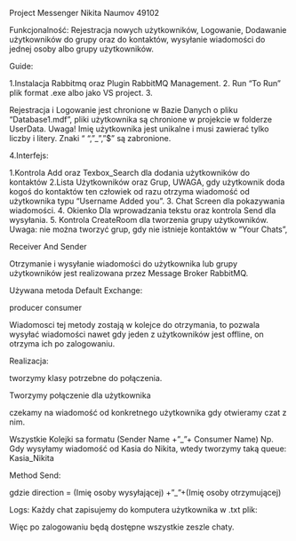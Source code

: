 Project Messenger
Nikita Naumov 49102


Funkcjonalność:
Rejestracja nowych użytkowników, Logowanie, Dodawanie użytkowników do grupy oraz do kontaktów, wysyłanie wiadomości do jednej osoby albo grupy użytkowników.

Guide:

1.Instalacja Rabbitmq oraz Plugin RabbitMQ Management.
2. Run “To Run” plik format .exe albo jako VS project.
3.
 
Rejestracja i Logowanie jest chronione w Bazie Danych o pliku  “Database1.mdf”, pliki użytkownika są chronione w projekcie w folderze UserData.
Uwaga! Imię użytkownika jest unikalne i musi zawierać tylko liczby i litery.
Znaki “ “,”_”,”$” są zabronione.

4.Interfejs:
 
1.Kontrola Add oraz Texbox_Search dla dodania użytkowników do kontaktów
2.Lista Użytkowników oraz Grup, UWAGA, gdy użytkownik doda kogoś do kontaktów ten człowiek od razu otrzyma wiadomość od użytkownika typu 
“Username Added you”.
3. Chat Screen dla pokazywania wiadomości.
4. Okienko Dla wprowadzania tekstu oraz kontrola Send dla wysyłania.
5. Kontrola CreateRoom dla tworzenia grupy użytkowników.
Uwaga: nie można tworzyć grup, gdy nie istnieje kontaktów w “Your Chats”,







Receiver And Sender

Otrzymanie i wysyłanie wiadomości do użytkownika lub grupy użytkowników jest realizowana przez Message Broker RabbitMQ.

Używana metoda Default Exchange:
 
producer						consumer

Wiadomosci tej metody zostają w kolejce do otrzymania, to pozwala wysyłać wiadomości nawet gdy jeden z użytkowników jest offline, on otrzyma ich po zalogowaniu.

Realizacja:
 
tworzymy klasy potrzebne do połączenia.
 
 
Tworzymy połączenie dla użytkownika

 
czekamy na wiadomość od konkretnego użytkownika gdy otwieramy czat z nim.  

Wszystkie Kolejki sa formatu (Sender Name +”_”+ Consumer Name)
Np. Gdy wysyłamy wiadomość od Kasia do Nikita, wtedy tworzymy taką queue: Kasia_Nikita 

Method Send:
 
gdzie direction = (Imię osoby wysyłającej) +”_”+(Imię osoby otrzymującej)


Logs:
Każdy chat zapisujemy do komputera użytkownika w .txt plik:
 

Więc po zalogowaniu będą dostępne wszystkie zeszle chaty.










